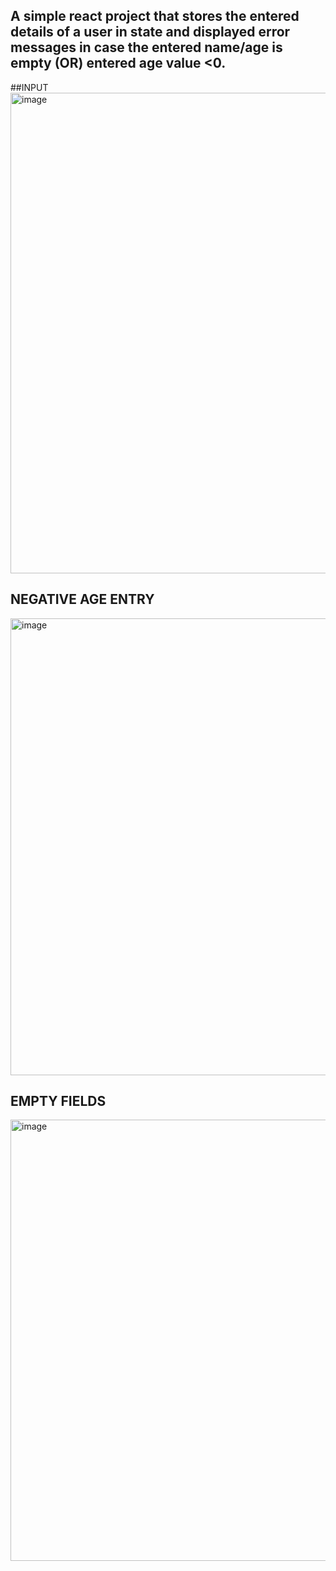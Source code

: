 ## A simple react project that stores the entered details of a user in state and displayed error messages in case the entered name/age is empty (OR) entered age value <0.

##INPUT 
<img width="769" alt="image" src="https://user-images.githubusercontent.com/54572908/171474188-c16b5eaf-16ca-4f21-bcb8-d4cc6fd80a60.png">

## NEGATIVE AGE ENTRY
<img width="731" alt="image" src="https://user-images.githubusercontent.com/54572908/171474272-20684615-a75a-4a36-9602-b6763804f6c1.png">

## EMPTY FIELDS
<img width="706" alt="image" src="https://user-images.githubusercontent.com/54572908/171474395-37a5acad-41bb-4431-afff-3709ec2c9762.png">
